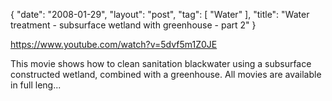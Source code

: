 {
   "date": "2008-01-29",
   "layout": "post",
   "tag": [
      "Water"
   ],
   "title": "Water treatment - subsurface wetland with greenhouse - part 2"
}

https://www.youtube.com/watch?v=5dvf5m1Z0JE  

This movie shows how to clean sanitation blackwater using a subsurface constructed wetland, combined with a greenhouse. All movies are available in full leng...